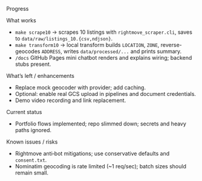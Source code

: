 Progress

What works
- `make scrape10` → scrapes 10 listings with `rightmove_scraper.cli`, saves to `data/raw/listings_10.{csv,ndjson}`.
- `make transform10` → local transform builds `LOCATION`, `ZONE`, reverse-geocodes `ADDRESS`, writes `data/processed/...` and prints summary.
- `/docs` GitHub Pages mini chatbot renders and explains wiring; backend stubs present.

What’s left / enhancements
- Replace mock geocoder with provider; add caching.
- Optional: enable real GCS upload in pipelines and document credentials.
- Demo video recording and link replacement.

Current status
- Portfolio flows implemented; repo slimmed down; secrets and heavy paths ignored.

Known issues / risks
- Rightmove anti‑bot mitigations; use conservative defaults and `consent.txt`.
- Nominatim geocoding is rate limited (~1 req/sec); batch sizes should remain small.
